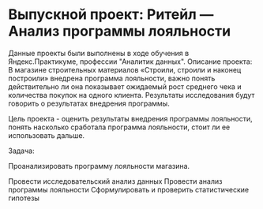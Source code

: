 # Выпускной проект: Ритейл — Анализ программы лояльности
Данные проекты были выполнены в ходе обучения в Яндекс.Практикуме, профессии "Аналитик данных".
Описание проекта:
В магазине строительных материалов «Строили, строили и наконец построили» внедрена программа лояльности, важно понять действительно ли она показывает ожидаемый рост среднего чека и количества покупок на одного клиента. Результаты исследования будут говорить о результатах внедрения программы.

Цель проекта - оценить результаты внедрения программы лояльности, понять насколько сработала программа лояльности, стоит ли ее использовать дальше.

Задача:

Проанализировать программу лояльности магазина.

Провести исследовательский анализ данных
Провести анализ программы лояльности
Сформулировать и проверить статистические гипотезы
